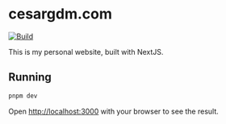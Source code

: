# cesargdm.com

[![Build](https://github.com/cesargdm/cesargdm.com/actions/workflows/integration.yml/badge.svg)](https://github.com/cesargdm/cesargdm.com/actions/workflows/integration.yml)

This is my personal website, built with NextJS.

## Running

```bash
pnpm dev
```

Open [http://localhost:3000](http://localhost:3000) with your browser to see the result.

